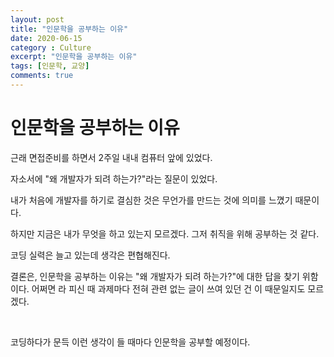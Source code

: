 ```yaml
---
layout: post
title: "인문학을 공부하는 이유"
date: 2020-06-15
category : Culture
excerpt: "인문학을 공부하는 이유"
tags: [인문학, 교양]
comments: true
---
```




# 인문학을 공부하는 이유

근래 면접준비를 하면서 2주일 내내 컴퓨터 앞에 있었다.

자소서에 "왜 개발자가 되려 하는가?"라는 질문이 있었다.

내가 처음에 개발자를 하기로 결심한 것은 무언가를 만드는 것에 의미를 느꼈기 때문이다.

하지만 지금은 내가 무엇을 하고 있는지 모르겠다. 그저 취직을 위해 공부하는 것 같다.

코딩 실력은 늘고 있는데 생각은 편협해진다.

결론은, 인문학을 공부하는 이유는 "왜 개발자가 되려 하는가?"에 대한 답을 찾기 위함이다. 어쩌면 라 피신 때 과제마다 전혀 관련 없는 글이 쓰여 있던 건 이 때문일지도 모르겠다.

​    

코딩하다가 문득 이런 생각이 들 때마다 인문학을 공부할 예정이다. 

​    